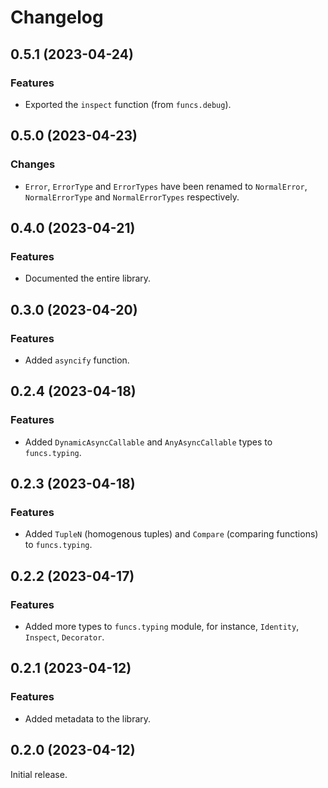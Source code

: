 # Changelog

<!-- changelogging: start -->

## 0.5.1 (2023-04-24)

### Features

- Exported the `inspect` function (from `funcs.debug`).

## 0.5.0 (2023-04-23)

### Changes

- `Error`, `ErrorType` and `ErrorTypes` have been renamed to `NormalError`, `NormalErrorType`
  and `NormalErrorTypes` respectively.

## 0.4.0 (2023-04-21)

### Features

- Documented the entire library.

## 0.3.0 (2023-04-20)

### Features

- Added `asyncify` function.

## 0.2.4 (2023-04-18)

### Features

- Added `DynamicAsyncCallable` and `AnyAsyncCallable` types to `funcs.typing`.

## 0.2.3 (2023-04-18)

### Features

- Added `TupleN` (homogenous tuples) and `Compare` (comparing functions) to `funcs.typing`.

## 0.2.2 (2023-04-17)

### Features

- Added more types to `funcs.typing` module, for instance, `Identity`, `Inspect`, `Decorator`.

## 0.2.1 (2023-04-12)

### Features

- Added metadata to the library.

## 0.2.0 (2023-04-12)

Initial release.
